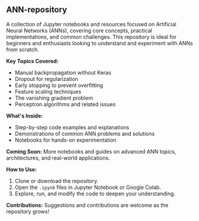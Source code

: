 ## ANN-repository

A collection of Jupyter notebooks and resources focused on Artificial Neural Networks (ANNs), covering core concepts, practical implementations, and common challenges. This repository is ideal for beginners and enthusiasts looking to understand and experiment with ANNs from scratch.

**Key Topics Covered:**
- Manual backpropagation without Keras
- Dropout for regularization
- Early stopping to prevent overfitting
- Feature scaling techniques
- The vanishing gradient problem
- Perceptron algorithms and related issues

**What's Inside:**
- Step-by-step code examples and explanations
- Demonstrations of common ANN problems and solutions
- Notebooks for hands-on experimentation

**Coming Soon:**
More notebooks and guides on advanced ANN topics, architectures, and real-world applications.

**How to Use:**
1. Clone or download the repository.
2. Open the `.ipynb` files in Jupyter Notebook or Google Colab.
3. Explore, run, and modify the code to deepen your understanding.

**Contributions:**
Suggestions and contributions are welcome as the repository grows!
